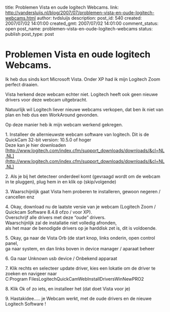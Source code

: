 title: Problemen Vista en oude logitech Webcams.
link: http://vandersluijs.nl/blog/2007/07/problemen-vista-en-oude-logitech-webcams.html
author: tvdsluijs
description: 
post_id: 540
created: 2007/07/02 14:01:00
created_gmt: 2007/07/02 14:01:00
comment_status: open
post_name: problemen-vista-en-oude-logitech-webcams
status: publish
post_type: post

# Problemen Vista en oude logitech Webcams.

Ik heb dus sinds kort Microsoft Vista. Onder XP had ik mijn Logitech Zoom perfect draaien.  
  
Vista herkend deze webcam echter niet. Logitech heeft ook geen nieuwe drivers voor deze webcam uitgebracht.  
  
  
Natuurlijk wil Logitech liever nieuwe webcams verkopen, dat ben ik niet van plan en heb dus een WorkAround gevonden.  
  
  
Op deze manier heb ik mijn webcam werkend gekregen.  
  
  
1\. Installeer de allernieuwste webcam software van logitech. Dit is de QuickCam 32-bit version: 10.5.0 of hoger  
Deze kan je hier downloaden [http://www.logitech.com/index.cfm/support_downloads/downloads/&cl=NL,NL](http://www.logitech.com/index.cfm/support_downloads/downloads/&cl=NL,NL)  
  
2\. Als je bij het detecteer onderdeel komt (gevraagd wordt om de webcam in te pluggen), plug hem in en klik op (skip/volgende)  
  
3\. Waarschijnlijk gaat Vista hem proberen te installeren, gewoon negeren / cancellen enz  
  
4\. Okay, download nu de laatste versie van je webcam (Logitech Zoom / Quickcam Software 8.4.8 ofzo / voor XP).   
Overschrijf alle drivers met deze “oude” drivers.   
Waarschijnlijk zal de installatie niet volledig afronden,   
als het maar de benodigde drivers op je harddisk zet is, dit is voldoende.  
  
5\. Okay, ga naar de Vista Orb (de start knop, links onderin, open control panel,   
ga naar system, en dan links boven in device manager / aparaat beheer  
  
6\. Ga naar Unknown usb device / Onbekend apparaat  
  
7\. Klik rechts en selecteer update driver, kies een lokatie om de driver te zoeken en navigeer naar  
C:Program FilesLogitechQuickCamWebInstallDriversWinNewPRO2  
  
8\. Klik Ok of zo iets, en installeer het (dat doet Vista voor je)  
  
9\. Hastakidee….. je Webcam werkt, met de oude drivers en de nieuwe Logitech Software !